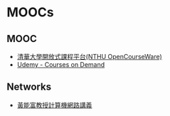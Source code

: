 # MOOCs

## MOOC

- [清華大學開放式課程平台(NTHU OpenCourseWare)](https://ocw.nthu.edu.tw/ocw/index.php)
- [Udemy - Courses on Demand](https://www.udemy.com/)

## Networks

- [黃能富教授計算機網路講義](https://ocw.nthu.edu.tw/ocw/index.php?page=course_news_content&cid=291&id=1015)